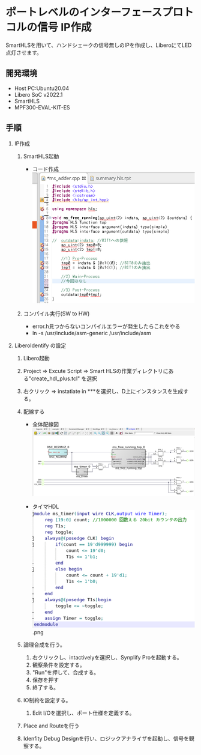 # ポートレベルのインターフェースプロトコルの信号 IP作成
SmartHLSを用いて、ハンドシェークの信号無しのIPを作成し、LiberoにてLED点灯させます。

## 開発環境
* Host PC:Ubuntu20.04
* Libero SoC v2022.1
* SmartHLS
* MPF300-EVAL-KIT-ES

## 手順
1. IP作成
    1. SmartHLS起動 
        * コード作成
        ![ソースコード](images/src.png "SmartHLS")

    2. コンパイル実行(SW to HW) 
        * error.h見つからないコンパイルエラーが発生したらこれをやる
        * ln -s /usr/include/asm-generic /usr/include/asm

2. LiberoIdentify の設定
    1. Libero起動
    2. Project => Excute Script => Smart HLSの作業ディレクトリにある"create_hdl_plus.tcl" を選択 
    3. 右クリック => instatiate in ***を選択し、D上にインスタンスを生成する。
    4. 配線する
        * 全体配線図
           ![blockdiagram](images/blockdiagram.png "blockdiagram")
        
        * タイマHDL
           ![blockdiagram](images/ms_timer.png "Timer")
        .png

    5. 論理合成を行う。
        1. 右クリックし、intactivelyを選択し、Synplify Proを起動する。
        2. 観察条件を設定する。
        3. "Run"を押して、合成する。
        4. 保存を押す
        5. 終了する。
    6. IO制約を設定する。
        1. Edit I/Oを選択し、ポート仕様を定義する。
    7. Place and Routeを行う
    8. Idenfity Debug Designを行い、ロジックアナライザを起動し、信号を観察する。



